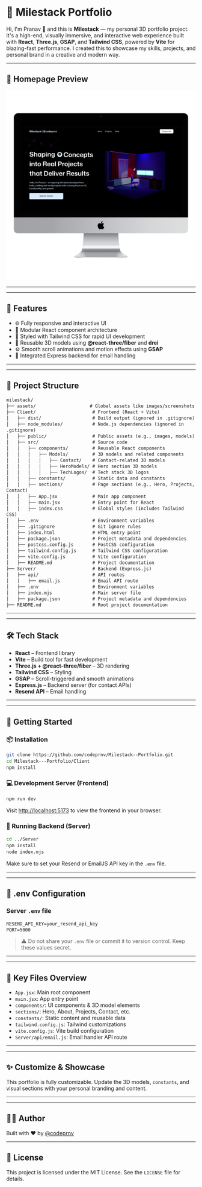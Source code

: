 # 🚀 Milestack Portfolio

Hi, I'm Pranav 👋 and this is **Milestack** — my personal 3D portfolio project. It's a high-end, visually immersive, and interactive web experience built with **React**, **Three.js**, **GSAP**, and **Tailwind CSS**, powered by **Vite** for blazing-fast performance. I created this to showcase my skills, projects, and personal brand in a creative and modern way.

---

## 📸 Homepage Preview

![Milestack Homepage](https://raw.githubusercontent.com/codeprnv/Milestack--Portfolio/master/assets/screenshots/homepage.png)

---

---

## 🧰 Features

- 🌐 Fully responsive and interactive UI
- 🧠 Modular React component architecture
- 🎨 Styled with Tailwind CSS for rapid UI development
- 🧱 Reusable 3D models using **@react-three/fiber** and **drei**
- ⚙️ Smooth scroll animations and motion effects using **GSAP**
- 🚀 Integrated Express backend for email handling

---

---

## 📂 Project Structure

```
milestack/
├── assets/                    # Global assets like images/screenshots
├── Client/                     # Frontend (React + Vite)
│   ├── dist/                   # Build output (ignored in .gitignore)
│   ├── node_modules/           # Node.js dependencies (ignored in .gitignore)
│   ├── public/                 # Public assets (e.g., images, models)
│   ├── src/                    # Source code
│   │   ├── components/         # Reusable React components
│   │   │   ├── Models/         # 3D models and related components
│   │   │   │   ├── Contact/    # Contact-related 3D models
│   │   │   │   ├── HeroModels/ # Hero section 3D models
│   │   │   │   ├── TechLogos/  # Tech stack 3D logos
│   │   ├── constants/          # Static data and constants
│   │   ├── sections/           # Page sections (e.g., Hero, Projects, Contact)
│   │   ├── App.jsx             # Main app component
│   │   ├── main.jsx            # Entry point for React
│   │   ├── index.css           # Global styles (includes Tailwind CSS)
│   ├── .env                    # Environment variables
│   ├── .gitignore              # Git ignore rules
│   ├── index.html              # HTML entry point
│   ├── package.json            # Project metadata and dependencies
│   ├── postcss.config.js       # PostCSS configuration
│   ├── tailwind.config.js      # Tailwind CSS configuration
│   ├── vite.config.js          # Vite configuration
│   ├── README.md               # Project documentation
├── Server/                     # Backend (Express.js)
│   ├── api/                    # API routes
│   │   ├── email.js            # Email API route
│   ├── .env                    # Environment variables
│   ├── index.mjs               # Main server file
│   ├── package.json            # Project metadata and dependencies
├── README.md                   # Root project documentation
```

---

---

## 🛠️ Tech Stack

- **React** – Frontend library
- **Vite** – Build tool for fast development
- **Three.js + @react-three/fiber** – 3D rendering
- **Tailwind CSS** – Styling
- **GSAP** – Scroll-triggered and smooth animations
- **Express.js** – Backend server (for contact APIs)
- **Resend API** – Email handling

---

---

## 🚀 Getting Started

### 📦 Installation

```bash
git clone https://github.com/codeprnv/Milestack--Portfolio.git
cd Milestack---Portfolio/Client
npm install
```

### 💻 Development Server (Frontend)

```bash
npm run dev
```

Visit [http://localhost:5173](http://localhost:5173) to view the frontend in your browser.

### 🚀 Running Backend (Server)

```bash
cd ../Server
npm install
node index.mjs
```

Make sure to set your Resend or EmailJS API key in the `.env` file.

---

---

## 📄 .env Configuration

### Server `.env` file
```
RESEND_API_KEY=your_resend_api_key
PORT=5000
```

> ⚠️ Do not share your `.env` file or commit it to version control. Keep these values secret.

---

---

## 📂 Key Files Overview

- `App.jsx`: Main root component
- `main.jsx`: App entry point
- `components/`: UI components & 3D model elements
- `sections/`: Hero, About, Projects, Contact, etc.
- `constants/`: Static content and reusable data
- `tailwind.config.js`: Tailwind customizations
- `vite.config.js`: Vite build configuration
- `Server/api/email.js`: Email handler API route

---

---

## ✨ Customize & Showcase

This portfolio is fully customizable. Update the 3D models, `constants`, and visual sections with your personal branding and content.

---

---

## 🙋‍♂️ Author

Built with ❤️ by [@codeprnv](https://github.com/codeprnv)

---

## 📝 License

This project is licensed under the MIT License. See the `LICENSE` file for details.

